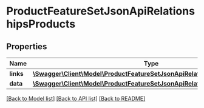 # ProductFeatureSetJsonApiRelationshipsProducts

## Properties
Name | Type | Description | Notes
------------ | ------------- | ------------- | -------------
**links** | [**\Swagger\Client\Model\ProductFeatureSetJsonApiRelationshipsProductsLinks**](ProductFeatureSetJsonApiRelationshipsProductsLinks.md) |  | [optional] 
**data** | [**\Swagger\Client\Model\ProductFeatureSetJsonApiRelationshipsProductsData[]**](ProductFeatureSetJsonApiRelationshipsProductsData.md) |  | [optional] 

[[Back to Model list]](../../README.md#documentation-for-models) [[Back to API list]](../../README.md#documentation-for-api-endpoints) [[Back to README]](../../README.md)

